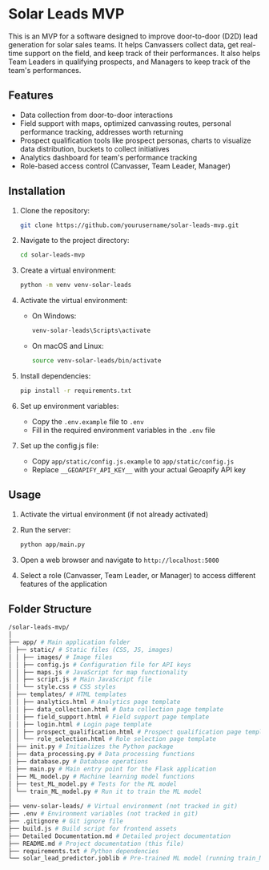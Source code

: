 # Solar Leads MVP

This is an MVP for a software designed to improve door-to-door (D2D) lead generation for solar sales teams. It helps Canvassers collect data, get real-time support on the field, and keep track of their performances. It also helps Team Leaders in qualifying prospects, and Managers to keep track of the team's performances.

## Features

- Data collection from door-to-door interactions
- Field support with maps, optimized canvassing routes, personal performance tracking, addresses worth returning
- Prospect qualification tools like prospect personas, charts to visualize data distribution, buckets to collect initiatives
- Analytics dashboard for team's performance tracking
- Role-based access control (Canvasser, Team Leader, Manager)

## Installation

1. Clone the repository:
   ```bash
   git clone https://github.com/yourusername/solar-leads-mvp.git
   ```

2. Navigate to the project directory:
   ```bash
   cd solar-leads-mvp
   ```

3. Create a virtual environment:
   ```bash
   python -m venv venv-solar-leads
   ```

4. Activate the virtual environment:
   - On Windows:
     ```bash
     venv-solar-leads\Scripts\activate
     ```
   - On macOS and Linux:
     ```bash
     source venv-solar-leads/bin/activate
     ```

5. Install dependencies:
   ```bash
   pip install -r requirements.txt
   ```

6. Set up environment variables:
   - Copy the `.env.example` file to `.env`
   - Fill in the required environment variables in the `.env` file

7. Set up the config.js file:
   - Copy `app/static/config.js.example` to `app/static/config.js`
   - Replace `__GEOAPIFY_API_KEY__` with your actual Geoapify API key

## Usage

1. Activate the virtual environment (if not already activated)

2. Run the server:
   ```bash
   python app/main.py
   ```

3. Open a web browser and navigate to `http://localhost:5000`

4. Select a role (Canvasser, Team Leader, or Manager) to access different features of the application

## Folder Structure
```bash
/solar-leads-mvp/
│
├── app/ # Main application folder
│ ├── static/ # Static files (CSS, JS, images)
│ │ ├── images/ # Image files
│ │ ├── config.js # Configuration file for API keys
│ │ ├── maps.js # JavaScript for map functionality
│ │ ├── script.js # Main JavaScript file
│ │ └── style.css # CSS styles
│ ├── templates/ # HTML templates
│ │ ├── analytics.html # Analytics page template
│ │ ├── data_collection.html # Data collection page template
│ │ ├── field_support.html # Field support page template
│ │ ├── login.html # Login page template
│ │ ├── prospect_qualification.html # Prospect qualification page template
│ │ └── role_selection.html # Role selection page template
│ ├── init.py # Initializes the Python package
│ ├── data_processing.py # Data processing functions
│ ├── database.py # Database operations
│ ├── main.py # Main entry point for the Flask application
│ ├── ML_model.py # Machine learning model functions
│ ├── test_ML_model.py # Tests for the ML model
│ └── train_ML_model.py # Run it to train the ML model
│
├── venv-solar-leads/ # Virtual environment (not tracked in git)
├── .env # Environment variables (not tracked in git)
├── .gitignore # Git ignore file
├── build.js # Build script for frontend assets
├── Detailed Documentation.md # Detailed project documentation
├── README.md # Project documentation (this file)
├── requirements.txt # Python dependencies
└── solar_lead_predictor.joblib # Pre-trained ML model (running train_ML_model.py will overwrite this file)
```